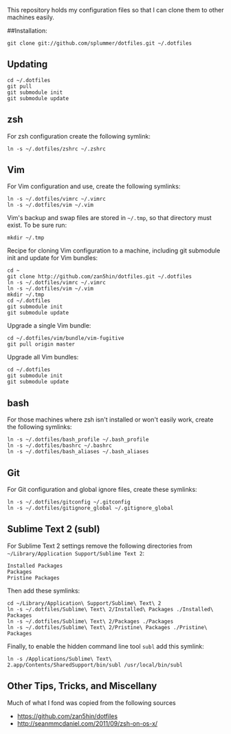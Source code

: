 This repository holds my configuration files so that I can clone them to other machines
easily.

##Installation:

    git clone git://github.com/splummer/dotfiles.git ~/.dotfiles
	
## Updating

    cd ~/.dotfiles
    git pull
    git submodule init
    git submodule update
    

## zsh
For zsh configuration create the following symlink:

	ln -s ~/.dotfiles/zshrc ~/.zshrc
			
## Vim
For Vim configuration and use, create the following symlinks:

    ln -s ~/.dotfiles/vimrc ~/.vimrc
    ln -s ~/.dotfiles/vim ~/.vim

Vim's backup and swap files are stored in `~/.tmp`, so that directory must exist. To be sure run:

    mkdir ~/.tmp

Recipe for cloning Vim configuration to a machine, including git submodule init and update for
Vim bundles:

    cd ~
    git clone http://github.com/zan5hin/dotfiles.git ~/.dotfiles
    ln -s ~/.dotfiles/vimrc ~/.vimrc
    ln -s ~/.dotfiles/vim ~/.vim
    mkdir ~/.tmp
    cd ~/.dotfiles
    git submodule init
    git submodule update

Upgrade a single Vim bundle:

    cd ~/.dotfiles/vim/bundle/vim-fugitive
    git pull origin master

Upgrade all Vim bundles:

    cd ~/.dotfiles
    git submodule init
    git submodule update

## bash
For those machines where zsh isn't installed or won't easily work, create the
following symlinks:

    ln -s ~/.dotfiles/bash_profile ~/.bash_profile
    ln -s ~/.dotfiles/bashrc ~/.bashrc
    ln -s ~/.dotfiles/bash_aliases ~/.bash_aliases

## Git
For Git configuration and global ignore files, create these symlinks:

    ln -s ~/.dotfiles/gitconfig ~/.gitconfig
    ln -s ~/.dotfiles/gitignore_global ~/.gitignore_global


## Sublime Text 2 (subl)
For Sublime Text 2 settings remove the following directories from 
`~/Library/Application Support/Sublime Text 2`:

    Installed Packages
    Packages
    Pristine Packages

Then add these symlinks:

    cd ~/Library/Application\ Support/Sublime\ Text\ 2
    ln -s ~/.dotfiles/Sublime\ Text\ 2/Installed\ Packages ./Installed\ Packages
    ln -s ~/.dotfiles/Sublime\ Text\ 2/Packages ./Packages
    ln -s ~/.dotfiles/Sublime\ Text\ 2/Pristine\ Packages ./Pristine\ Packages

Finally, to enable the hidden command line tool `subl` add this symlink:

    ln -s /Applications/Sublime\ Text\ 2.app/Contents/SharedSupport/bin/subl /usr/local/bin/subl

## Other Tips, Tricks, and Miscellany

Much of what I fond was copied from the following sources

  * https://github.com/zan5hin/dotfiles
  * http://seanmmcdaniel.com/2011/09/zsh-on-os-x/